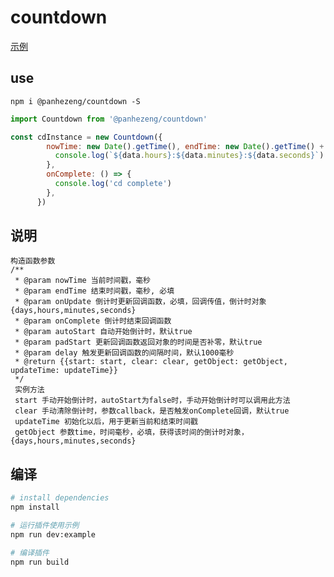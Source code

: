 # countdown

[示例](https://panhezeng.github.io/countdown/)

## use

`npm i @panhezeng/countdown -S`

```javascript
import Countdown from '@panhezeng/countdown'

const cdInstance = new Countdown({
        nowTime: new Date().getTime(), endTime: new Date().getTime() + 1000000, onUpdate: (data) => {
          console.log(`${data.hours}:${data.minutes}:${data.seconds}`)
        },
        onComplete: () => {
          console.log('cd complete')
        },
      })
```



## 说明

    构造函数参数
    /**
     * @param nowTime 当前时间戳，毫秒
     * @param endTime 结束时间戳，毫秒, 必填
     * @param onUpdate 倒计时更新回调函数，必填，回调传值，倒计时对象{days,hours,minutes,seconds}
     * @param onComplete 倒计时结束回调函数
     * @param autoStart 自动开始倒计时，默认true
     * @param padStart 更新回调函数返回对象的时间是否补零，默认true
     * @param delay 触发更新回调函数的间隔时间，默认1000毫秒
     * @return {{start: start, clear: clear, getObject: getObject, updateTime: updateTime}}
     */
     实例方法
     start 手动开始倒计时，autoStart为false时，手动开始倒计时可以调用此方法
     clear 手动清除倒计时，参数callback，是否触发onComplete回调，默认true
     updateTime 初始化以后，用于更新当前和结束时间戳
     getObject 参数time，时间毫秒，必填，获得该时间的倒计时对象，{days,hours,minutes,seconds}
     
    

## 编译

``` bash
# install dependencies
npm install

# 运行插件使用示例
npm run dev:example

# 编译插件
npm run build
```

